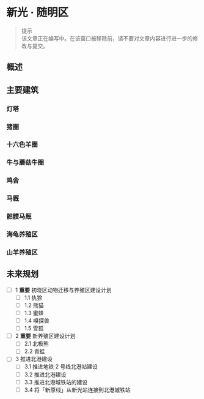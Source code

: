# 新光 · 随明区

> 提示  
  该文章正在编写中。在该窗口被移除前，请不要对文章内容进行进一步的修改与提交。

## 概述

## 主要建筑

### 灯塔

### 猪圈

### 十六色羊圈

### 牛与蘑菇牛圈

### 鸡舍

### 马厩

### 骷髅马厩

### 海龟养殖区

### 山羊养殖区

## 未来规划

- [ ] 1 **重要** 初晓区动物迁移与养殖区建设计划
  - [ ] 1.1 犰狳
  - [ ] 1.2 熊猫
  - [ ] 1.3 蜜蜂
  - [ ] 1.4 嗅探兽
  - [ ] 1.5 雪狐
- [ ] 2 **重要** 新养殖区建设计划
  - [ ] 2.1 北极熊
  - [ ] 2.2 青蛙
- [ ] 3 推进北港建设
  - [ ] 3.1 推进地铁 2 号线北港站建设
  - [ ] 3.2 推进北港建设
  - [ ] 3.3 推进北港城铁站的建设
  - [ ] 3.4 将「新原线」从新光站连接到北港城铁站
